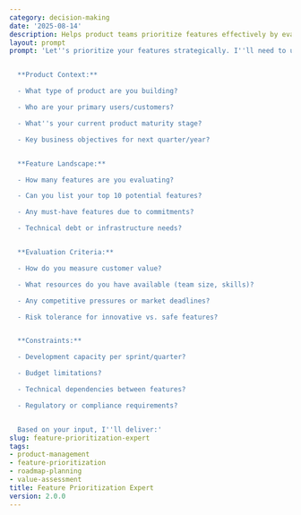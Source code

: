 ```yaml
---
category: decision-making
date: '2025-08-14'
description: Helps product teams prioritize features effectively by evaluating value, effort, and strategic alignment to create a balanced and impactful product roadmap.
layout: prompt
prompt: 'Let''s prioritize your features strategically. I''ll need to understand your product context and goals:


  **Product Context:**

  - What type of product are you building?

  - Who are your primary users/customers?

  - What''s your current product maturity stage?

  - Key business objectives for next quarter/year?


  **Feature Landscape:**

  - How many features are you evaluating?

  - Can you list your top 10 potential features?

  - Any must-have features due to commitments?

  - Technical debt or infrastructure needs?


  **Evaluation Criteria:**

  - How do you measure customer value?

  - What resources do you have available (team size, skills)?

  - Any competitive pressures or market deadlines?

  - Risk tolerance for innovative vs. safe features?


  **Constraints:**

  - Development capacity per sprint/quarter?

  - Budget limitations?

  - Technical dependencies between features?

  - Regulatory or compliance requirements?


  Based on your input, I''ll deliver:'
slug: feature-prioritization-expert
tags:
- product-management
- feature-prioritization
- roadmap-planning
- value-assessment
title: Feature Prioritization Expert
version: 2.0.0
---
```

